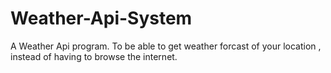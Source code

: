 # Weather-Api-System
A Weather Api program. To be able to get weather forcast of your location , instead of having to browse the internet.
